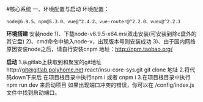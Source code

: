 #核心系统
一、环境配置与启动
环境配置：
```
node@6.9.5、npm@5.3.0、vue@^2.4.2、vue-router@^2.2.0、vuex@^2.2.1

```

**环境搭建**
安装node
1)、下载node-v6.9.5-x64.msi双击安装(可安装到除c盘外的其它盘) 
2)、cmd命令中输入node-v，出现版本号则安装成功 
3)、由于国内网络原因安装node之后，请自行安装cnpm 地址：http://npm.taobao.org/


**启动**
1.从gitlab上获取到和聚宝的git地址  http://git@gitlab.polyhome.net:react/insu-core-sys.git
git clone 地址 
2.将代码down下来后 
在项目根目录中执行npm i 或者 cnpm i 
3.在项目根目录中执行 npm run dev 来启动项目 
如果出现端口冲突的错误，你可以在 /config/index.js 文件中找到启动端口。